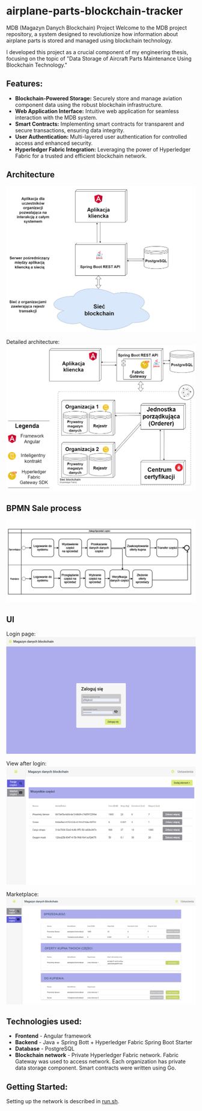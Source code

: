 # airplane-parts-blockchain-tracker
MDB (Magazyn Danych Blockchain) Project
Welcome to the MDB project repository, a system designed to revolutionize how information about airplane parts is stored and managed using blockchain technology.

I developed this project as a crucial component of my engineering thesis, focusing on the topic of "Data Storage of Aircraft Parts Maintenance Using Blockchain Technology."

## Features:
- **Blockchain-Powered Storage:** Securely store and manage aviation component data using the robust blockchain infrastructure.
- **Web Application Interface:** Intuitive web application for seamless interaction with the MDB system.
- **Smart Contracts:** Implementing smart contracts for transparent and secure transactions, ensuring data integrity.
- **User Authentication:** Multi-layered user authentication for controlled access and enhanced security.
- **Hyperledger Fabric Integration:** Leveraging the power of Hyperledger Fabric for a trusted and efficient blockchain network.

## Architecture
![Architektura systemu](images/projekt_1.jpg)

Detailed architecture:
![Architektura sieci](images/projekt_2.png)

## BPMN Sale process
![BPMN](images/bpmn.png)

## UI

Login page:
![Login page](images/front_logowanie.png)

View after login:
![Main page](images/front_twoje_czesci.png)

Marketplace:
![Marketplace](images/front_market.png)

## Technologies used:
- **Frontend** - Angular framework
- **Backend** - Java + Spring Bott + Hyperledger Fabric Spring Boot Starter
- **Database** - PostgreSQL
- **Blockchain network** - Private Hyperledger Fabric network. Fabric Gateway was used to access network. Each organization has private data storage component. Smart contracts were written using Go.
  
## Getting Started:

Setting up the network is described in [run.sh](run.sh).
